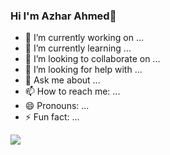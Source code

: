 ### Hi  I'm Azhar Ahmed👋


- 🔭 I’m currently working on ...
- 🌱 I’m currently learning ...
- 👯 I’m looking to collaborate on ...
- 🤔 I’m looking for help with ...
- 💬 Ask me about ...
- 📫 How to reach me: ...
- 😄 Pronouns: ...
- ⚡ Fun fact: ...
<img src = "https://github-readme-stats.vercel.app/api?username=Azhar31545&&show_icons=true&title_color=ffffff&icon_color=bb2acf&text_color=daf7dc&bg_color=151515">
